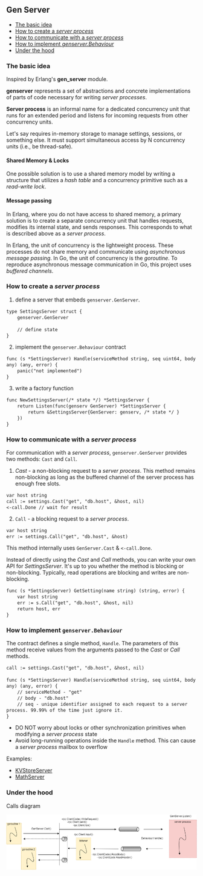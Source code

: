 ## Gen Server

- [The basic idea](#the-basic-idea)
- [How to create a *server process*](#how-to-create-a-server-process)
- [How to communicate with a *server process*](#how-to-communicate-with-a-server-process)
- [How to implement *genserver.Behaviour*](#how-to-implement-genserverbehaviour)
- [Under the hood](#under-the-hood)

### The basic idea

Inspired by Erlang's **gen_server** module.

**genserver** represents a set of abstractions and concrete implementations of parts of code necessary for writing *server processes*.

**Server process** is an informal name for a dedicated concurrency unit that runs for an extended period and listens for incoming requests from other concurrency units.

Let's say requires in-memory storage to manage settings, sessions, or something else. It must support simultaneous access by N concurrency units (i.e., be thread-safe).

#### Shared Memory & Locks

One possible solution is to use a shared memory model by writing a structure that utilizes a *hash table* and a concurrency primitive such as a *read-write lock*.

#### Message passing

In Erlang, where you do not have access to shared memory, a primary solution is to create a separate concurrency unit that handles requests, modifies its internal state, and sends responses. This corresponds to what is described above as a *server process*.


In Erlang, the unit of concurrency is the lightweight process. These processes do not share memory and communicate using *asynchronous message passing*. In Go, the unit of concurrency is the *goroutine*. To reproduce asynchronous message communication in Go, this project uses *buffered channels*.

### How to create a *server process*

1) define a server that embeds `genserver.GenServer`.

```golang
type SettingsServer struct {
    genserver.GenServer

    // define state
}
```

2) implement the `genserver.Behaviour`  contract

```golang
func (s *SettingsServer) Handle(serviceMethod string, seq uint64, body any) (any, error) {
    panic("not implemented")
}
```

3) write a factory function

```golang
func NewSettingsServer(/* state */) *SettingsServer {
	return Listen(func(genserv GenServer) *SettingsServer {
		return &SettingsServer{GenServer: genserv, /* state */ }
	})
}
```

### How to communicate with a *server process*

For communication with a *server process*, `genserver.GenServer` provides two methods: `Cast` and `Call`.

1. *Cast* - a non-blocking request to a *server process*. This method remains non-blocking as long as the buffered channel of the server process has enough free slots.

```golang
var host string
call := settings.Cast("get", "db.host", &host, nil)
<-call.Done // wait for result
```

2. `Call` - a blocking request to a *server process*.

```golang
var host string
err := settings.Call("get", "db.host", &host)
```

This method internally uses `GenServer.Cast` & `<-call.Done`.

Instead of directly using the *Cast* and *Call* methods, you can write your own API for *SettingsServer*. It's up to you whether the method is blocking or non-blocking. Typically, read operations are blocking and writes are non-blocking.

```golang
func (s *SettingsServer) GetSetting(name string) (string, error) {
    var host string
    err := s.Call("get", "db.host", &host, nil)
    return host, err
}
```

### How to implement `genserver.Behaviour`

The contract defines a single method, `Handle`. The parameters of this method receive values from the arguments passed to the *Cast* or *Call* methods.

```golang
call := settings.Cast("get", "db.host", &host, nil)

func (s *SettingsServer) Handle(serviceMethod string, seq uint64, body any) (any, error) {
    // serviceMethod - "get"
    // body - "db.host"
    // seq - unique identifier assigned to each request to a server process. 99.99% of the time just ignore it.
}
```

- DO NOT worry about locks or other synchronization primitives when modifying a *server process* state
- Avoid long-running operations inside the `Handle` method. This can cause a *server process* mailbox to overflow

Examples:
- [KVStoreServer](./tests/kvstore_server_test.go)
- [MathServer](./tests/math_server_test.go)

### Under the hood

Calls diagram

<img src="./assets/genserver-under-the-hood.png">